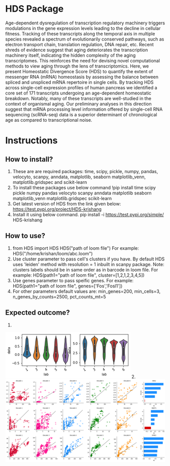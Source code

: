 # HDS Package

Age-dependent dysregulation of transcription regulatory machinery triggers modulations in the gene expression levels leading to the decline in cellular fitness. Tracking of these transcripts along the temporal axis in multiple species revealed a spectrum of evolutionarily conserved pathways, such as electron transport chain, translation regulation, DNA repair, etc. Recent shreds of evidence suggest that aging deteriorates the transcription machinery itself, indicating the hidden complexity of the aging transcriptomes. This reinforces the need for devising novel computational methods to view aging through the lens of transcriptomics. Here, we present Homeostatic Divergence Score (HDS) to quantify the extent of messenger RNA (mRNA) homeostasis by assessing the balance between spliced and unspliced mRNA repertoire in single cells. By tracking HDS across single-cell expression profiles of human pancreas we identified a core set of 171 transcripts undergoing an age-dependent homeostatic breakdown. Notably, many of these transcripts are well-studied in the context of organismal aging. Our preliminary analyses in this direction suggest that mRNA processing level information offered by single-cell RNA sequencing (scRNA-seq) data is a superior determinant of chronological age as compared to transcriptional noise.

# Instructions

## How to install?
1. These are are required packages: 
	time, scipy, pickle, numpy, pandas, velocyto, scanpy, anndata, matplotlib, seaborn matplotlib_venn, 		matplotlib.gridspec and scikit-learn
2. To install these packages use below command
	!pip install time scipy pickle numpy pandas velocyto scanpy anndata matplotlib seaborn matplotlib_venn 		matplotlib.gridspec scikit-learn
3. Get latest version of HDS from the link given below:
	https://test.pypi.org/project/HDS-krishang
4. Install it using below command.
	pip install -i https://test.pypi.org/simple/ HDS-krishang

## How to use?
1. from HDS import HDS
   HDS("path of loom file") 
   For example: HDS("/home/krishan/loom/abc.loom")
2. Use cluster parameter to pass cell's clusters if you have. By default  HDS uses 'leiden' method with resolution = 	1 inbuilt in scanpy package. Note: clusters labels should be in same order as in barcode in loom file.
   For example:
   HDS(path1="path of loom file", cluster=[1,2,1,2,3,4,5])
3. Use genes parameter to pass speific genes.
   For example:
   HDS(path1="path of loom file", genes=['Fos','Fosl1'])
4. For other parameters default values are:
   min_genes=200, min_cells=3, n_genes_by_counts=2500, pct_counts_mt=5
   
## Expected outcome?
1. 
![Rsquare and mutual information score](https://github.com/krishan57gupta/HDS/blob/main/images/violin_plot.png)
2. 
![portrait of rhomeostatis genes](https://github.com/krishan57gupta/HDS/blob/main/images/HDS.png?raw=true)



